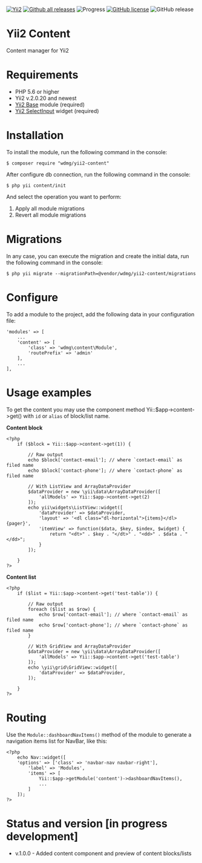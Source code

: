[![Yii2](https://img.shields.io/badge/required-Yii2_v2.0.20-blue.svg)](https://packagist.org/packages/yiisoft/yii2)
[![Github all releases](https://img.shields.io/github/downloads/wdmg/yii2-content/total.svg)](https://GitHub.com/wdmg/yii2-content/releases/)
![Progress](https://img.shields.io/badge/progress-in_development-red.svg)
[![GitHub license](https://img.shields.io/github/license/wdmg/yii2-content.svg)](https://github.com/wdmg/yii2-content/blob/master/LICENSE)
![GitHub release](https://img.shields.io/github/release/wdmg/yii2-content/all.svg)

# Yii2 Content
Content manager for Yii2

# Requirements 
* PHP 5.6 or higher
* Yii2 v.2.0.20 and newest
* [Yii2 Base](https://github.com/wdmg/yii2-base) module (required)
* [Yii2 SelectInput](https://github.com/wdmg/yii2-selectinput) widget (required)

# Installation
To install the module, run the following command in the console:

`$ composer require "wdmg/yii2-content"`

After configure db connection, run the following command in the console:

`$ php yii content/init`

And select the operation you want to perform:
  1) Apply all module migrations
  2) Revert all module migrations

# Migrations
In any case, you can execute the migration and create the initial data, run the following command in the console:

`$ php yii migrate --migrationPath=@vendor/wdmg/yii2-content/migrations`

# Configure
To add a module to the project, add the following data in your configuration file:

    'modules' => [
        ...
        'content' => [
            'class' => 'wdmg\content\Module',
            'routePrefix' => 'admin'
        ],
        ...
    ],


# Usage examples
To get the content you may use the component method Yii::$app->content->get() with `id` or `alias` of block/list name.

**Content block**

    <?php
        if ($block = Yii::$app->content->get(1)) {
            
            // Raw output
            echo $block['contact-email']; // where `contact-email` as filed name
            echo $block['contact-phone']; // where `contact-phone` as filed name
            
            // With ListView and ArrayDataProvider
            $dataProvider = new \yii\data\ArrayDataProvider([
                'allModels' => Yii::$app->content->get(2)
            ]);
            echo yii\widgets\ListView::widget([
                'dataProvider' => $dataProvider,
                'layout' => '<dl class="dl-horizontal">{items}</dl>{pager}',
                'itemView' => function($data, $key, $index, $widget) {
                    return "<dt>" . $key . "</dt>" . "<dd>" . $data . "</dd>";
                }
            ]);
            
        }
    ?>

**Content list**

    <?php
        if ($list = Yii::$app->content->get('test-table')) {
            
            // Raw output
            foreach ($list as $row) {
                echo $row['contact-email']; // where `contact-email` as filed name
                echo $row['contact-phone']; // where `contact-phone` as filed name
            }
            
            // With GridView and ArrayDataProvider
            $dataProvider = new \yii\data\ArrayDataProvider([
                'allModels' => Yii::$app->content->get('test-table')
            ]);
            echo \yii\grid\GridView::widget([
                'dataProvider' => $dataProvider,
            ]);
            
        }
    ?>

# Routing
Use the `Module::dashboardNavItems()` method of the module to generate a navigation items list for NavBar, like this:

    <?php
        echo Nav::widget([
        'options' => ['class' => 'navbar-nav navbar-right'],
            'label' => 'Modules',
            'items' => [
                Yii::$app->getModule('content')->dashboardNavItems(),
                ...
            ]
        ]);
    ?>

# Status and version [in progress development]
* v.1.0.0 - Added content component and preview of content blocks/lists